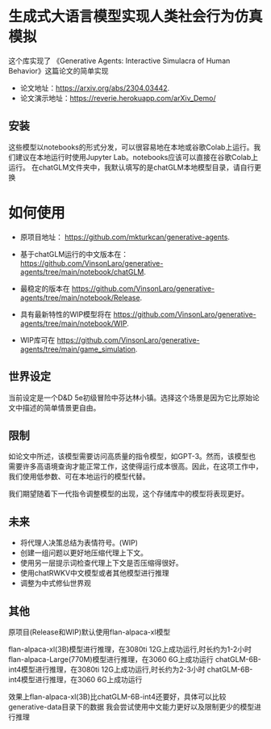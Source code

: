 # 生成式大语言模型实现人类社会行为仿真模拟

这个库实现了 《Generative Agents: Interactive Simulacra of Human Behavior》这篇论文的简单实现

* 论文地址：https://arxiv.org/abs/2304.03442.
* 论文演示地址：https://reverie.herokuapp.com/arXiv_Demo/

## 安装

这些模型以notebooks的形式分发，可以很容易地在本地或谷歌Colab上运行。我们建议在本地运行时使用Jupyter Lab。notebooks应该可以直接在谷歌Colab上运行。
在chatGLM文件夹中，我默认填写的是chatGLM本地模型目录，请自行更换

# 如何使用

* 原项目地址： https://github.com/mkturkcan/generative-agents.

* 基于chatGLM运行的中文版本在： https://github.com/VinsonLaro/generative-agents/tree/main/notebook/chatGLM.
* 最稳定的版本在 https://github.com/VinsonLaro/generative-agents/tree/main/notebook/Release.
* 具有最新特性的WIP模型将在 https://github.com/VinsonLaro/generative-agents/tree/main/notebook/WIP.
* WIP库可在 https://github.com/VinsonLaro/generative-agents/tree/main/game_simulation.

## 世界设定

当前设定是一个D&D 5e初级冒险中芬达林小镇。选择这个场景是因为它比原始论文中描述的简单情景更自由。

## 限制

如论文中所述，该模型需要访问高质量的指令模型，如GPT-3。然而，该模型也需要许多高语境查询才能正常工作，这使得运行成本很高。因此，在这项工作中，我们使用低参数、可在本地运行的模型代替。

我们期望随着下一代指令调整模型的出现，这个存储库中的模型将表现更好。

## 未来

* 将代理人决策总结为表情符号。(WIP)
* 创建一组问题以更好地压缩代理上下文。
* 使用另一层提示词检查代理上下文是否压缩得很好。
* 使用chatRWKV中文模型或者其他模型进行推理
* 调整为中式修仙世界观

## 其他

原项目(Release和WIP)默认使用flan-alpaca-xl模型

flan-alpaca-xl(3B)模型进行推理，在3080ti 12G上成功运行,时长约为1-2小时
flan-alpaca-Large(770M)模型进行推理，在3060 6G上成功运行
chatGLM-6B-int4模型进行推理，在3080ti 12G上成功运行,时长约为2-3小时
chatGLM-6B-int4模型进行推理，在3060 6G上成功运行

效果上flan-alpaca-xl(3B)比chatGLM-6B-int4还要好，具体可以比较generative-data目录下的数据
我会尝试使用中文能力更好以及限制更少的模型进行推理